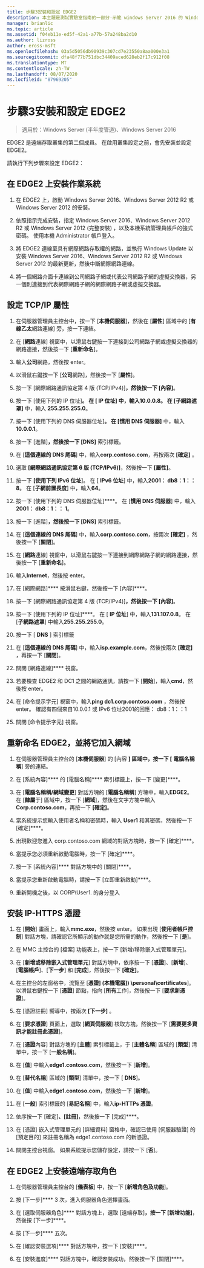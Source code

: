 ```yaml
---
title: 步驟3安裝和設定 EDGE2
description: 本主題是測試實驗室指南的一部分-示範 windows Server 2016 的 Windows NLB 叢集中的 DirectAccess
manager: brianlic
ms.topic: article
ms.assetid: f04eb11e-ed5f-42a1-a77b-57a248ba2d10
ms.author: lizross
author: eross-msft
ms.openlocfilehash: 03a5d5056db90939c307cd7e23550a8aa000e3a1
ms.sourcegitcommit: dfa48f77b751dbc34409aced628eb2f17c912f08
ms.translationtype: MT
ms.contentlocale: zh-TW
ms.lasthandoff: 08/07/2020
ms.locfileid: "87969205"
---
```

# <a name="step-3-install-and-configure-edge2"></a>步驟3安裝和設定 EDGE2

>適用於：Windows Server (半年度管道)、Windows Server 2016

EDGE2 是遠端存取叢集的第二個成員。 在啟用叢集設定之前，會先安裝並設定 EDGE2。

請執行下列步驟來設定 EDGE2：

## <a name="install-the-operating-system-on-edge2"></a><a name="installOS"></a>在 EDGE2 上安裝作業系統

1.  在 EDGE2 上，啟動 Windows Server 2016、Windows Server 2012 R2 或 Windows Server 2012 的安裝。

2.  依照指示完成安裝，指定 Windows Server 2016、Windows Server 2012 R2 或 Windows Server 2012 (完整安裝) ，以及本機系統管理員帳戶的強式密碼。 使用本機 Administrator 帳戶登入。

3.  將 EDGE2 連線至具有網際網路存取權的網路，並執行 Windows Update 以安裝 Windows Server 2016、Windows Server 2012 R2 或 Windows Server 2012 的最新更新，然後中斷網際網路連線。

4.  將一個網路介面卡連線到公司網路子網或代表公司網路子網的虛擬交換器，另一個則連接到代表網際網路子網的網際網路子網或虛擬交換器。

## <a name="configure-tcpip-properties"></a><a name="TCP"></a>設定 TCP/IP 屬性

1.  在伺服器管理員主控台中，按一下 [**本機伺服器**]，然後在 [**屬性**] 區域中的 [**有線乙太**網路連線] 旁，按一下連結。

2.  在 [**網路**連線] 視窗中，以滑鼠右鍵按一下連接到公司網路子網或虛擬交換器的網路連接，然後按一下 [**重新命名**]。

3.  輸入**公司**網路，然後按 enter。

4.  以滑鼠右鍵按一下 [**公司**網路]，然後按一下 [**屬性**]。

5.  按一下 [網際網路通訊協定第 4 版 (TCP/IPv4)]****，然後按一下 [內容]****。

6.  按一下 [使用下列的 IP 位址]****。 在 [ **IP 位址**] 中，輸入**10.0.0.8**。 在 [子網路遮罩]**** 中，輸入 **255.255.255.0**。

7.  按一下 [使用下列的 DNS 伺服器位址]****。 在 [慣用 DNS 伺服器]**** 中，輸入 **10.0.0.1**。

8.  按一下 [進階]****，然後按一下 [DNS]**** 索引標籤。

9. 在 [**這個連線的 DNS 尾碼**] 中，輸入**corp.contoso.com**，再按兩次 **[確定]** 。

10. 選取 **[網際網路通訊協定第 6 版 (TCP/IPv6)]**，然後按一下 **[屬性]**。

11. 按一下 **[使用下列 IPv6 位址**]。 在 [ **IPv6 位址**] 中，輸入**2001： db8：1：： 8**。 在 [**子網前置長度**] 中，輸入**64**。

12. 按一下 [使用下列的 DNS 伺服器位址]****。 在 [**慣用 DNS 伺服器**] 中，輸入**2001： db8：1：： 1**。

13. 按一下 [進階]****，然後按一下 [DNS]**** 索引標籤。

14. 在 [**這個連線的 DNS 尾碼**] 中，輸入**corp.contoso.com**，按兩次 **[確定]** ，然後按一下 [**關閉**]。

15. 在 [**網路**連線] 視窗中，以滑鼠右鍵按一下連接到網際網路子網的網路連接，然後按一下 [**重新命名**]。

16. 輸入**Internet**，然後按 enter。

17. 在 [網際網路]**** 按滑鼠右鍵，然後按一下 [內容]****。

18. 按一下 [網際網路通訊協定第 4 版 (TCP/IPv4)]****，然後按一下 [內容]****。

19. 按一下 [使用下列的 IP 位址]****。 在 [ **IP 位址**] 中，輸入**131.107.0.8**。 在 [**子網路遮罩**] 中輸入**255.255.255.0**。

20. 按一下 [ **DNS** ] 索引標籤

21. 在 [**這個連線的 DNS 尾碼**] 中，輸入**isp.example.com**，然後按兩次 **[確定]** ，再按一下 [**關閉**]。

22. 關閉 [網路連線]**** 視窗。

23. 若要檢查 EDGE2 和 DC1 之間的網路通訊，請按一下 [**開始**]，輸入**cmd**，然後按 enter。

24. 在 [命令提示字元] 視窗中，輸入**ping dc1.corp.contoso.com** ，然後按 enter。 確認有四個來自10.0.0.1 或 IPv6 位址2001的回應： db8：1：：1

25. 關閉 [命令提示字元] 視窗。

## <a name="rename-edge2-and-join-it-to-the-domain"></a><a name="rename"></a>重新命名 EDGE2，並將它加入網域

1.  在伺服器管理員主控台的 [**本機伺服器**] 的 [內容 **] 區域中，按一下 [** **電腦名稱稱**] 旁的連結。

2.  在 [系統內容]**** 的 [電腦名稱]**** 索引標籤上，按一下 [變更]****。

3.  在 [**電腦名稱稱/網域變更**] 對話方塊的 [**電腦名稱稱**] 方塊中，輸入**EDGE2**。 在 [**隸屬**于] 區域中，按一下 [**網域**]，然後在文字方塊中輸入**Corp.contoso.com**，再按一下 **[確定]**。

4.  當系統提示您輸入使用者名稱和密碼時，輸入 **User1** 和其密碼，然後按一下 [確定]****。

5.  出現歡迎您進入 corp.contoso.com 網域的對話方塊時，按一下 [確定]****。

6.  當提示您必須重新啟動電腦時，按一下 [確定]****。

7.  按一下 [系統內容]**** 對話方塊中的 [關閉]****。

8.  當提示您重新啟動電腦時，請按一下 [立即重新啟動]****。

9. 重新開機之後，以 CORP\User1. 的身分登入

## <a name="install-the-ip-https-certificate"></a><a name="IPHTTPSCert"></a>安裝 IP-HTTPS 憑證

1.  在 [**開始**] 畫面上，輸入**mmc.exe**，然後按 enter。 如果出現 [**使用者帳戶控制**] 對話方塊，請確認它所顯示的動作就是您所需的動作，然後按一下 [**是**]。

2.  在 MMC 主控台的 [檔案] 功能表上，按一下 [新增/移除嵌入式管理單元]。

3.  在 [**新增或移除嵌入式管理單元**] 對話方塊中，依序按一下 [**憑證**]、[**新增**]、[**電腦帳戶**]、[**下一步**] 和 [**完成**]，然後按一下 **[確定]**。

4.  在主控台的左窗格中，流覽至 [**憑證] (本機電腦]) \personal\certificates**]。 以滑鼠右鍵按一下 [**憑證**] 節點，指向 [**所有**工作]，然後按一下 [**要求新憑證**]。

5.  在 [憑證註冊] 嚮導中，按兩次 **[下一步]** 。

6.  在 [**要求憑證**] 頁面上，選取 [**網頁伺服器**] 核取方塊，然後按一下 [**需要更多資訊才能註冊此憑證**]。

7.  在 [**憑證**內容] 對話方塊的 [**主體**] 索引標籤上，于 [**主體名稱**] 區域的 [**類型**] 清單中，按一下 [**一般名稱**]。

8.  在 [**值**] 中輸入**edge1.contoso.com**，然後按一下 [**新增**]。

9. 在 [**替代名稱**] 區域的 [**類型**] 清單中，按一下 [ **DNS**]。

10. 在 [**值**] 中輸入**edge1.contoso.com**，然後按一下 [**新增**]。

11. 在 [**一般**] 索引標籤的 [**易記名稱**] 中，輸入**ip-HTTPs 憑證**。

12. 依序按一下 [確定]****、[註冊]****，然後按一下 [完成]****。

13. 在 [憑證] 嵌入式管理單元的 [詳細資料] 窗格中，確認已使用 [伺服器驗證] 的 [預定目的] 來註冊名稱為 edge1.contoso.com 的新憑證。

14. 關閉主控台視窗。 如果系統提示您儲存設定，請按一下 [**否**]。

## <a name="install-the-remote-access-role-on-edge2"></a><a name="InstallDA"></a>在 EDGE2 上安裝遠端存取角色

1.  在伺服器管理員主控台的 [**儀表板**] 中，按一下 [**新增角色及功能**]。

2.  按 [下一步]**** 3 次，進入伺服器角色選擇畫面。

3.  在 [選取伺服器角色]**** 對話方塊上，選取 [遠端存取]****，按一下 [新增功能]****，然後按 [下一步]****。

4.  按 [下一步]**** 五次。

5.  在 [確認安裝選項]**** 對話方塊中，按一下 [安裝]****。

6.  在 [安裝進度]**** 對話方塊中，確認安裝成功，然後按一下 [關閉]****。



